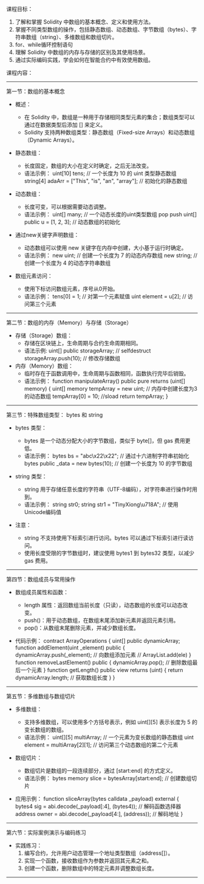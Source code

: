 课程目标：
1. 了解和掌握 Solidity 中数组的基本概念、定义和使用方法。
2. 掌握不同类型数组的操作，包括静态数组、动态数组、字节数组（bytes）、字符串数组（string）、多维数组和数组切片。
3. for、while循环控制语句
4. 理解 Solidity 中数组的内存与存储的区别及其使用场景。
5. 通过实际编码实践，学会如何在智能合约中有效使用数组。

课程内容：

---

第一节：数组的基本概念

- 概述：
    - 在 Solidity 中，数组是一种用于存储相同类型元素的集合；数组类型可以通过在数据类型后添加 [] 来定义。
    - Solidity 支持两种数组类型：静态数组（Fixed-size Arrays）和动态数组（Dynamic Arrays）。

- 静态数组：
    - 长度固定，数组的大小在定义时确定，之后无法改变。
    - 语法示例：
      uint[10] tens;  // 一个长度为 10 的 uint 类型静态数组
      string[4] adaArr = ["This", "is", "an", "array"];  // 初始化的静态数组

- 动态数组：
    - 长度可变，可以根据需要动态调整。
    - 语法示例：
      uint[] many;  // 一个动态长度的uint类型数组 pop push
      uint[] public u = [1, 2, 3];  // 动态数组的初始化

- 通过new关键字声明数组：
    - 动态数组可以使用 new 关键字在内存中创建，大小基于运行时确定。
    - 语法示例：
      new uint[](7);  // 创建一个长度为 7 的动态内存数组
      new string[](4);  // 创建一个长度为 4 的动态字符串数组

- 数组元素访问：
    - 使用下标访问数组元素，序号从0开始。
    - 语法示例：
      tens[0] = 1;  // 对第一个元素赋值
      uint element = u[2];  // 访问第三个元素


---


第二节：数组的内存（Memory）与存储（Storage）

- 存储（Storage）数组：
    - 存储在区块链上，生命周期与合约生命周期相同。
    - 语法示例:
      uint[] public storageArray;  // selfdestruct
      storageArray.push(10);  // 修改存储数组
- 内存（Memory）数组：
    - 临时存在于函数调用中，生命周期与函数相同，函数执行完毕后销毁。
    - 语法示例：
      function manipulateArray() public pure returns (uint[] memory) {
      uint[] memory tempArray = new uint;  // 内存中创建长度为3的动态数组
      tempArray[0] = 10; //sload
      return tempArray;
      }


---


第三节：特殊数组类型： bytes 和 string

- bytes 类型：
    - bytes 是一个动态分配大小的字节数组，类似于 byte[]，但 gas 费用更低。
    - 语法示例：
      bytes bs = "abc\x22\x22";  // 通过十六进制字符串初始化
      bytes public _data = new bytes(10);  // 创建一个长度为 10 的字节数组

- string 类型：
    - string 用于存储任意长度的字符串（UTF-8编码），对字符串进行操作时用到。
    - 语法示例：
      string str0;
      string str1 = "TinyXiong\u718A";  // 使用Unicode编码值

- 注意：
    - string 不支持使用下标索引进行访问。bytes 可以通过下标索引进行读访问。
    - 使用长度受限的字节数组时，建议使用 bytes1 到 bytes32 类型，以减少 gas 费用。


---


第四节：数组成员与常用操作

- 数组成员属性和函数：

    - length 属性：返回数组当前长度（只读），动态数组的长度可以动态改变。
    - push()：用于动态数组，在数组末尾添加新元素并返回元素引用。
    - pop()：从数组末尾删除元素，并减少数组长度。
- 代码示例：
  contract ArrayOperations {
  uint[] public dynamicArray;
  function addElement(uint _element) public {
  dynamicArray.push(_element);  // 向数组添加元素  // ArrayList.add(ele)
  }
  function removeLastElement() public {
  dynamicArray.pop();  // 删除数组最后一个元素
  }
  function getLength() public view returns (uint) {
  return dynamicArray.length;  // 获取数组长度
  }
  }

---

第五节：多维数组与数组切片

- 多维数组：
    - 支持多维数组，可以使用多个方括号表示，例如 uint[][5] 表示长度为 5 的变长数组的数组。
    - 语法示例：
      uint[][5] multiArray;  // 一个元素为变长数组的静态数组
      uint element = multiArray[2][1];  // 访问第三个动态数组的第二个元素

- 数组切片：
    - 数组切片是数组的一段连续部分，通过 [start:end] 的方式定义。
    - 语法示例：
      bytes memory slice = bytesArray[start:end];  // 创建数组切片

- 应用示例：
  function sliceArray(bytes calldata _payload) external {
  bytes4 sig = abi.decode(_payload[:4], (bytes4));  // 解码函数选择器
  address owner = abi.decode(_payload[4:], (address));  // 解码地址
  }

---
第六节：实际案例演示与编码练习

- 实践练习：
    1. 编写合约，允许用户动态管理一个地址类型数组（address[]）。
    2. 实现一个函数，接收数组作为参数并返回其元素之和。
    3. 创建一个函数，删除数组中的特定元素并调整数组长度。


---